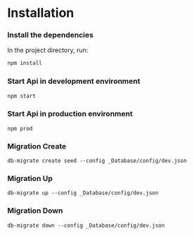 

# Installation

### Install the dependencies

In the project directory, run:

```bash
npm install
```

### Start Api in development environment

```bash
npm start
```

### Start Api in production environment

```
npm prod
```

### Migration Create

```
db-migrate create seed --config _Database/config/dev.json
```

### Migration Up

```
db-migrate up --config _Database/config/dev.json
```

### Migration Down

```
db-migrate down --config _Database/config/dev.json
```